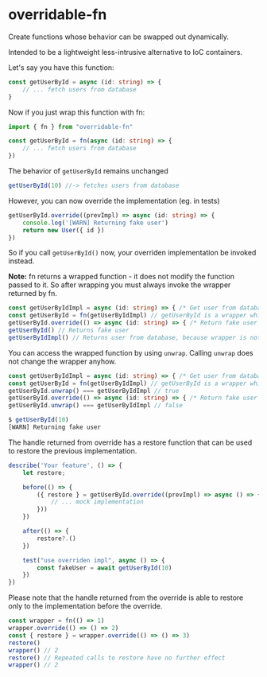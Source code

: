 # overridable-fn

Create functions whose behavior can be swapped out dynamically.

Intended to be a lightweight less-intrusive alternative to IoC containers.

Let's say you have this function:

```ts
const getUserById = async (id: string) => {
    // ... fetch users from database
}
```

Now if you just wrap this function with fn:

```ts
import { fn } from "overridable-fn"

const getUserById = fn(async (id: string) => {
    // ... fetch users from database
})
```

The behavior of `getUserById` remains unchanged

```ts
getUserById(10) //-> fetches users from database
```

However, you can now override the implementation (eg. in tests)

```ts
getUserById.override((prevImpl) => async (id: string) => {
    console.log('[WARN] Returning fake user')
    return new User({ id })
})
```

So if you call `getUserById()` now, your overriden implementation be invoked instead.

**Note:** fn returns a wrapped function - it does not modify the function passed to it. So after wrapping you must always invoke the wrapper returned by fn. 

```ts
const getUserByIdImpl = async (id: string) => { /* Get user from database */ }
const getUserById = fn(getUserByIdImpl) // getUserById is a wrapper which invokes getUserByIdImpl
getUserById.override(() => async (id: string) => { /* Return fake user */ })
getUserById() // Returns fake user
getUserByIdImpl() // Returns user from database, because wrapper is not used
```

You can access the wrapped function by using `unwrap`. Calling `unwrap` does not change the wrapper anyhow.

```ts
const getUserByIdImpl = async (id: string) => { /* Get user from database */ }
const getUserById = fn(getUserByIdImpl) // getUserById is a wrapper which invokes getUserByIdImpl
getUserById.unwrap() === getUserByIdImpl // true
getUserById.override(() => async (id: string) => { /* Return fake user */ })
getUserById.unwrap() === getUserByIdImpl // false
```

```ts
$ getUserById(10)
[WARN] Returning fake user
```

The handle returned from override has a restore function that can be used to restore the previous implementation. 

```ts
describe('Your feature', () => {
    let restore;

    before(() => {
        ({ restore } = getUserById.override((prevImpl) => async () => {
            // ... mock implementation
        }))
    })

    after(() => {
        restore?.()
    })

    test("use overriden impl", async () => {
        const fakeUser = await getUserById(10)
    })
})
```

Please note that the handle returned from the override is able to restore only to the implementation before the override.

```ts
const wrapper = fn(() => 1)
wrapper.override(() => () => 2)
const { restore } = wrapper.override(() => () => 3)
restore()
wrapper() // 2
restore() // Repeated calls to restore have no further effect
wrapper() // 2
```
